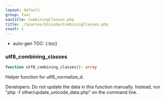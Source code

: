 ```yaml
---
layout: default
group: func
navtitle: CombiningClasses.php
title: ./Sources/Unicode/CombiningClasses.php
count: 1
---
```

* auto-gen TOC:
{:toc}
### utf8_combining_classes

```php
function utf8_combining_classes(): array
```
Helper function for utf8_normalize_d.

Developers: Do not update the data in this function manually. Instead,
run "php -f other/update_unicode_data.php" on the command line.

